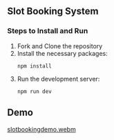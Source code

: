 ## Slot Booking System 

### Steps to Install and Run
1. Fork and Clone the repository
2. Install the necessary packages:
    ```
    npm install
    ```
3. Run the development server:
    ```
    npm run dev
    ```

## Demo 

[slotbookingdemo.webm](https://github.com/kgaurav8026/slotbooking/assets/78530088/97bace89-8e53-4119-bda8-e8905622f9be)
